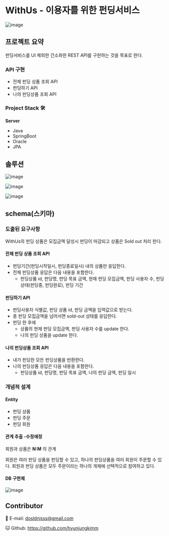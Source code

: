 # WithUs - 이용자를 위한 펀딩서비스
![image](https://user-images.githubusercontent.com/97015607/155065889-64d8cf21-461e-485a-9cd7-979e5482247b.png)



## 프로젝트 요약

펀딩서비스를 UI 제외한 간소화한 REST API를 구현하는 것을 목표로 한다. 



### API 구현 
- 전체 펀딩 상품 조회 API 
- 펀딩하기 API
- 나의 펀딩상품 조회 API



### Project Stack 🛠



**Server**

- Java
- SpringBoot
- Oracle 
- JPA



## 솔루션  

![image](https://user-images.githubusercontent.com/97015607/155078421-5840da7a-617d-4617-9165-6fa9387f2522.png)

![image](https://user-images.githubusercontent.com/97015607/155078486-3288e6e8-7bf9-4298-8416-f519c17e8f35.png)

![image](https://user-images.githubusercontent.com/97015607/155078845-0121456e-c81a-42ca-aac8-f1f43dad2bea.png)


## schema(스키마)



### 도출된 요구사항 

WithUs의 펀딩 상품은 모집금액 달성시 펀딩이 마감되고 상품은 Sold out 처리 한다. 



#### 전체 펀딩 상품 조회 API 
- 펀딩기간(펀딩시작일시, 펀딩종료일시) 내의 상품만 응답한다. 
- 전체 펀딩상품 응답은 다음 내용을 포함한다. 
  - 펀딩상품 id, 펀딩명, 펀딩 목표 금액, 현재 펀딩 모집금액, 펀딩 사용자 수, 펀딩 상태(펀딩중, 펀딩완료), 펀딩 기간



#### 펀딩하기 API
- 펀딩사용자 식별값, 펀딩 상품 id, 펀딩 금액을 입력값으로 받는다. 
- 총 펀딩 모집금액을 넘어서면 sold-out 상태를 응답한다. 
- 펀딩 한 후에 
  - 상품의 현재 펀딩 모집금액, 펀딩 사용자 수를 update 한다. 
  - 나의 펀딩 상품을 update 한다. 



#### 나의 펀딩상품 조회 API 
- 내가 펀딩한 모든 펀딩상품을 반환한다. 
- 나의 펀딩상품 응답은 다음 내용을 포함한다. 
  - 펀딩상품 id, 펀딩명, 펀딩 목표 금액, 나의 펀딩 금액, 펀딩 일시 



### 개념적 설계 



#### Entity 
- 펀딩 상품 
- 펀딩 주문
- 펀딩 회원



#### 관계 추출 -수정예정




회원과 상품은 **N:M** 의 관계



회원은 여러 펀딩 상품을 펀딩할 수 있고, 하나의 펀딩상품을 여러 회원이 주문할 수 있다. 
회원과 펀딩 상품은 모두 주문이라는 하나의 개체에 선택적으로 참여하고 있다. 



#### DB 구현체 

![image](https://user-images.githubusercontent.com/97015607/155268565-ddd73dc9-5cd4-4033-ac85-b97e6cf45edf.png)



## Contributor

📧 E-mail: dosldnjsss@gmail.com

🐱 Github: https://github.com/hyunjungkimm
<br><br>
